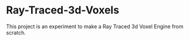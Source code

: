 # Ray-Traced-3d-Voxels

This project is an experiment to make a Ray Traced 3d Voxel Engine from scratch.

